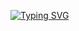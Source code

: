 <!--
**ybelmach/ybelmach** is a ✨ _special_ ✨ repository because its `README.md` (this file) appears on your GitHub profile.

Here are some ideas to get you started:

- 🔭 I’m currently working on ...
- 🌱 I’m currently learning ...
- 👯 I’m looking to collaborate on ...
- 🤔 I’m looking for help with ...
- 💬 Ask me about ...
- 📫 How to reach me: ...
- 😄 Pronouns: ...
- ⚡ Fun fact: ...
-->
<!--
<h1 align="center">Hi there, I'm <a href="https://daniilshat.ru/" target="_blank">Yaroslav</a> 
<img src="https://github.com/blackcater/blackcater/raw/main/images/Hi.gif" height="32"/></h1>
<h3 align="center">Backend student, student of BSUIR in Belarus 🇧🇾</h3>
-->
<a href="https://git.io/typing-svg"><img src="https://readme-typing-svg.herokuapp.com?font=Fira+Code&pause=2000&multiline=true&width=435&lines=Hi+there%2C+I'm+Yaroslav;Backend+student%2C+student+of+BSUIR+in+Belarus+%F0%9F%87%A7%F0%9F%87%BE" alt="Typing SVG" /></a>
